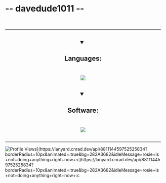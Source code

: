 # -- davedude1011 --
<br>

<div class="test">

</div>



<hr>
<br>
<details open align="center" style="font-weight: bold; font-size: large">
	<summary><h3>Languages:</h3></summary>
	<br>
	<img src="https://skillicons.dev/icons?i=js,html,css,py&theme=dark">
</details>
<br>
<br>
<details open align="center" style="font-weight: bold; font-size: large">
	<summary><h3>Software:</h3></summary>
	<br>
	<img src="https://skillicons.dev/icons?i=vscode,figma,stackoverflow,discord&theme=dark">
</details>
<br>
<hr>

<img src="[https://komarev.com/ghpvc/?username=acquitelol&style=plastic&color=ffb3e5&label=Profile Views+:3" alt="Profile Views](https://lanyard.cnrad.dev/api/881114459752525834?borderRadius=10px&animated=:true&bg=282A3682&idleMessage=rosie+is+not+doing+anything+right+now+:c)https://lanyard.cnrad.dev/api/881114459752525834?borderRadius=10px&animated=:true&bg=282A3682&idleMessage=rosie+is+not+doing+anything+right+now+:c"> 

